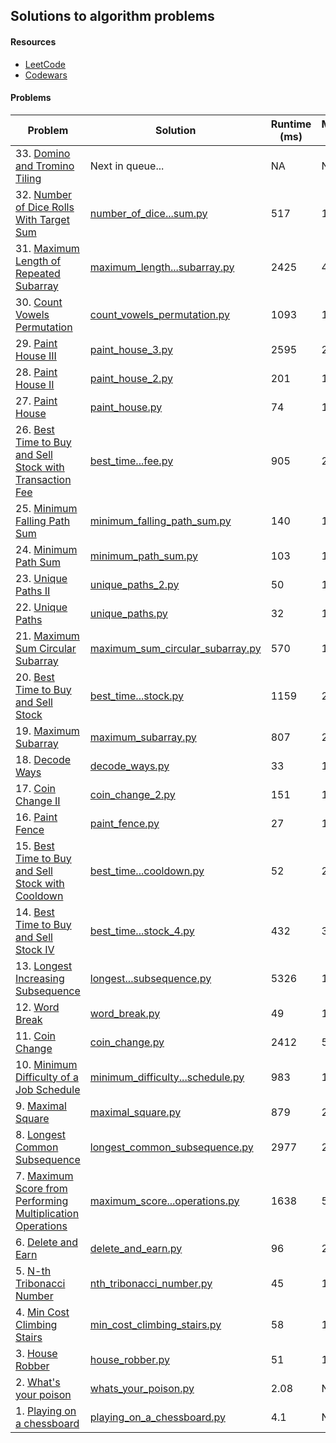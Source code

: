 ## Solutions to algorithm problems

#### Resources
- [LeetCode](https://leetcode.com/problemset/all/)
- [Codewars](https://www.codewars.com/kata/)

#### Problems
| Problem | Solution | Runtime (ms)| Memory (MB) |
| --- | --- | --- | --- |
| 33. [Domino and Tromino Tiling](https://leetcode.com/problems/domino-and-tromino-tiling/description/) | Next in queue... | NA | NA |
| 32. [Number of Dice Rolls With Target Sum](https://leetcode.com/problems/number-of-dice-rolls-with-target-sum/description/) | [number_of_dice...sum.py](solutions/number_of_dice_rolls_with_target_sum.py) | 517 | 16.4 |
| 31. [Maximum Length of Repeated Subarray](https://leetcode.com/problems/maximum-length-of-repeated-subarray/description/) | [maximum_length...subarray.py](solutions/maximum_length_of_repeated_subarray.py) | 2425 | 41.6 |
| 30. [Count Vowels Permutation](https://leetcode.com/problems/count-vowels-permutation/description/) | [count_vowels_permutation.py](solutions/count_vowels_permutation.py) | 1093 | 143.1 |
| 29. [Paint House III](https://leetcode.com/problems/paint-house-iii/description/) | [paint_house_3.py](solutions/paint_house_3.py) | 2595 | 24.1 |
| 28. [Paint House II](https://leetcode.com/problems/paint-house-ii/description/) | [paint_house_2.py](solutions/paint_house_2.py) | 201 | 16.4 |
| 27. [Paint House](https://leetcode.com/problems/paint-house/description/) | [paint_house.py](solutions/paint_house.py) | 74 | 16.3 |
| 26. [Best Time to Buy and Sell Stock with Transaction Fee](https://leetcode.com/problems/best-time-to-buy-and-sell-stock-with-transaction-fee/description/) | [best_time...fee.py](solutions/best_time_to_buy_and_sell_stock_with_transaction_fee.py) | 905 | 23.7 |
| 25. [Minimum Falling Path Sum](https://leetcode.com/problems/minimum-falling-path-sum/description/) | [minimum_falling_path_sum.py](solutions/minimum_falling_path_sum.py) | 140 | 17 |
| 24. [Minimum Path Sum](https://leetcode.com/problems/minimum-path-sum/description/) | [minimum_path_sum.py](solutions/minimum_path_sum.py) | 103 | 18 |
| 23. [Unique Paths II](https://leetcode.com/problems/unique-paths-ii/description/) | [unique_paths_2.py](solutions/unique_paths_2.py) | 50 | 16.3 |
| 22. [Unique Paths](https://leetcode.com/problems/unique-paths/description/) | [unique_paths.py](solutions/unique_paths.py) | 32 | 13.9 |
| 21. [Maximum Sum Circular Subarray](https://leetcode.com/problems/maximum-sum-circular-subarray/description/) | [maximum_sum_circular_subarray.py](solutions/maximum_sum_circular_subarray.py) | 570 | 19.1 |
| 20. [Best Time to Buy and Sell Stock](https://leetcode.com/problems/best-time-to-buy-and-sell-stock/description/) | [best_time...stock.py](solutions/best_time_to_buy_and_sell_stock.py) | 1159 | 24.9 |
| 19. [Maximum Subarray](https://leetcode.com/problems/maximum-subarray/description/) | [maximum_subarray.py](solutions/maximum_subarray.py) | 807 | 28.5 |
| 18. [Decode Ways](https://leetcode.com/problems/decode-ways/description/) | [decode_ways.py](solutions/decode_ways.py) | 33 | 13.9 |
| 17. [Coin Change II](https://leetcode.com/problems/coin-change-ii/description/) | [coin_change_2.py](solutions/coin_change_2.py) | 151 | 14 |
| 16. [Paint Fence](https://leetcode.com/problems/paint-fence/description/) | [paint_fence.py](solutions/paint_fence.py) | 27 | 13.9 |
| 15. [Best Time to Buy and Sell Stock with Cooldown](https://leetcode.com/problems/best-time-to-buy-and-sell-stock-with-cooldown/description/) | [best_time...cooldown.py](solutions/best_time_to_buy_and_sell_stock_with_cooldown.py) | 52 | 21.1 |
| 14. [Best Time to Buy and Sell Stock IV](https://leetcode.com/problems/best-time-to-buy-and-sell-stock-iv/description/) | [best_time...stock_4.py](solutions/best_time_to_buy_and_sell_stock_4.py) | 432 | 36 |
| 13. [Longest Increasing Subsequence](https://leetcode.com/problems/longest-increasing-subsequence/description/) | [longest...subsequence.py](solutions/longest_increasing_subsequence.py) | 5326 | 14.3 |
| 12. [Word Break](https://leetcode.com/problems/word-break/description/) | [word_break.py](solutions/word_break.py) | 49 | 14.1 |
| 11. [Coin Change](https://leetcode.com/problems/coin-change/description/) | [coin_change.py](solutions/coin_change.py) | 2412 | 50.6 |
| 10. [Minimum Difficulty of a Job Schedule](https://leetcode.com/problems/minimum-difficulty-of-a-job-schedule/description/) | [minimum_difficulty...schedule.py](solutions/minimum_difficulty_of_a_job_schedule.py) | 983 | 14.6 |
| 9. [Maximal Square](https://leetcode.com/problems/maximal-square/description/) | [maximal_square.py](solutions/maximal_square.py) | 879 | 21.6 |
| 8. [Longest Common Subsequence](https://leetcode.com/problems/longest-common-subsequence/description/) | [longest_common_subsequence.py](solutions/longest_common_subsequence.py) | 2977 | 29.5 |
| 7. [Maximum Score from Performing Multiplication Operations](https://leetcode.com/problems/maximum-score-from-performing-multiplication-operations/description/) | [maximum_score...operations.py](solutions/maximum_score_from_performing_multiplication_operations.py) | 1638 | 51.6 |
| 6. [Delete and Earn](https://leetcode.com/problems/delete-and-earn/description/) | [delete_and_earn.py](solutions/delete_and_earn.py) | 96 | 21.6 |
| 5. [N-th Tribonacci Number](https://leetcode.com/problems/n-th-tribonacci-number/description/) | [nth_tribonacci_number.py](solutions/nth_tribonacci_number.py) | 45 | 13.9 |
| 4. [Min Cost Climbing Stairs](https://leetcode.com/problems/min-cost-climbing-stairs/description/) | [min_cost_climbing_stairs.py](solutions/min_cost_climbing_stairs.py) | 58 | 13.8 |
| 3. [House Robber](https://leetcode.com/problems/house-robber/description/) | [house_robber.py](solutions/house_robber.py) | 51 | 13.8 |
| 2. [What's your poison](https://www.codewars.com/kata/58c47a95e4eb57a5b9000094) | [whats_your_poison.py](solutions/whats_your_poison.py) | 2.08 | NA |
| 1. [Playing on a chessboard](https://www.codewars.com/kata/55ab4f980f2d576c070000f4) | [playing_on_a_chessboard.py](solutions/playing_on_a_chessboard.py) | 4.1 | NA |



